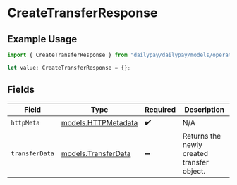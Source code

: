 # CreateTransferResponse

## Example Usage

```typescript
import { CreateTransferResponse } from "dailypay/dailypay/models/operations";

let value: CreateTransferResponse = {};
```

## Fields

| Field                                               | Type                                                | Required                                            | Description                                         |
| --------------------------------------------------- | --------------------------------------------------- | --------------------------------------------------- | --------------------------------------------------- |
| `httpMeta`                                          | [models.HTTPMetadata](../../models/httpmetadata.md) | :heavy_check_mark:                                  | N/A                                                 |
| `transferData`                                      | [models.TransferData](../../models/transferdata.md) | :heavy_minus_sign:                                  | Returns the newly created transfer object.          |